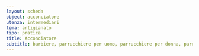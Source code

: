 ```yaml
---
layout: scheda
object: acconciatore
utenza: intermediari
tema: artigianato
tipo: pratica
title: Acconciatore
subtitle: barbiere, parrucchiere per uomo, parrucchiere per donna, parrucchiere misto, pettinatrice, coiffeur, salone
---
```

